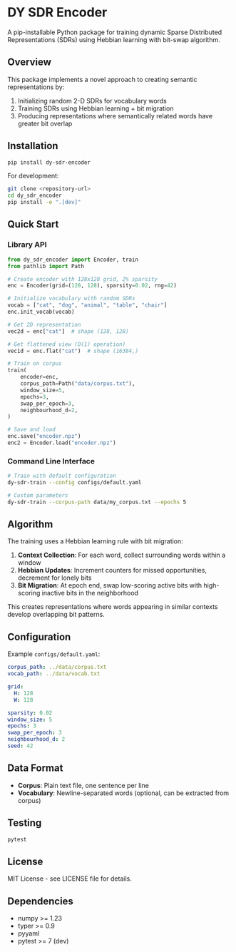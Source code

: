 # DY SDR Encoder

A pip-installable Python package for training dynamic Sparse Distributed Representations (SDRs) using Hebbian learning with bit-swap algorithm.

## Overview

This package implements a novel approach to creating semantic representations by:
1. Initializing random 2-D SDRs for vocabulary words
2. Training SDRs using Hebbian learning + bit migration
3. Producing representations where semantically related words have greater bit overlap

## Installation

```bash
pip install dy-sdr-encoder
```

For development:
```bash
git clone <repository-url>
cd dy_sdr_encoder
pip install -e ".[dev]"
```

## Quick Start

### Library API

```python
from dy_sdr_encoder import Encoder, train
from pathlib import Path

# Create encoder with 128x128 grid, 2% sparsity
enc = Encoder(grid=(128, 128), sparsity=0.02, rng=42)

# Initialize vocabulary with random SDRs
vocab = ["cat", "dog", "animal", "table", "chair"]
enc.init_vocab(vocab)

# Get 2D representation
vec2d = enc["cat"]  # shape (128, 128)

# Get flattened view (O(1) operation)
vec1d = enc.flat("cat")  # shape (16384,)

# Train on corpus
train(
    encoder=enc,
    corpus_path=Path("data/corpus.txt"),
    window_size=5,
    epochs=3,
    swap_per_epoch=3,
    neighbourhood_d=2,
)

# Save and load
enc.save("encoder.npz")
enc2 = Encoder.load("encoder.npz")
```

### Command Line Interface

```bash
# Train with default configuration
dy-sdr-train --config configs/default.yaml

# Custom parameters
dy-sdr-train --corpus-path data/my_corpus.txt --epochs 5
```

## Algorithm

The training uses a Hebbian learning rule with bit migration:

1. **Context Collection**: For each word, collect surrounding words within a window
2. **Hebbian Updates**: Increment counters for missed opportunities, decrement for lonely bits
3. **Bit Migration**: At epoch end, swap low-scoring active bits with high-scoring inactive bits in the neighborhood

This creates representations where words appearing in similar contexts develop overlapping bit patterns.

## Configuration

Example `configs/default.yaml`:

```yaml
corpus_path: ../data/corpus.txt
vocab_path: ../data/vocab.txt

grid:
  H: 128
  W: 128

sparsity: 0.02
window_size: 5
epochs: 3
swap_per_epoch: 3
neighbourhood_d: 2
seed: 42
```

## Data Format

- **Corpus**: Plain text file, one sentence per line
- **Vocabulary**: Newline-separated words (optional, can be extracted from corpus)

## Testing

```bash
pytest
```

## License

MIT License - see LICENSE file for details.

## Dependencies

- numpy >= 1.23
- typer >= 0.9
- pyyaml
- pytest >= 7 (dev) 
